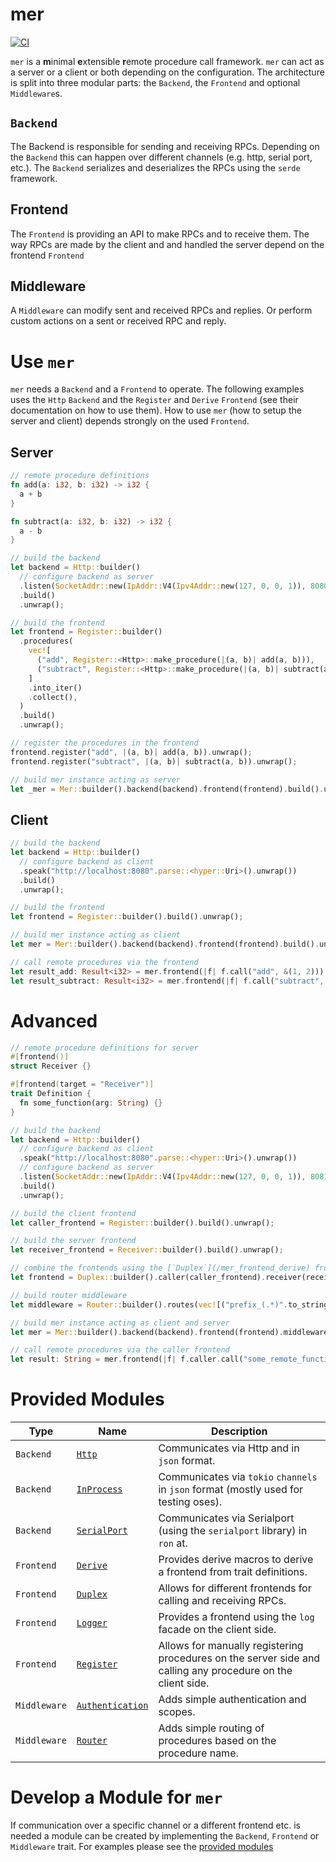 # mer

[![CI](https://github.com/volllly/mer/workflows/CI/badge.svg?branch=main)](https://github.com/volllly/mer/actions?query=workflow%3ACI)

`mer` is a **m**inimal **e**xtensible **r**emote procedure call framework. `mer` can act as a server or a client or both depending on the configuration.
The architecture is split into three modular parts: the `Backend`, the `Frontend` and optional `Middleware`s.

## `Backend`

The Backend is responsible for sending and receiving RPCs. Depending on the `Backend` this can happen over different channels (e.g. http, serial port, etc.).
The `Backend` serializes and deserializes the RPCs using the `serde` framework.

## Frontend

The `Frontend` is providing an API to make RPCs and to receive them. The way RPCs are made by the client and and handled the server depend on the frontend `Frontend`

## Middleware

A `Middleware` can modify sent and received RPCs and replies. Or perform custom actions on a sent or received RPC and reply.

# Use `mer`

`mer` needs a `Backend` and a `Frontend` to operate.
The following examples uses the `Http` `Backend` and the `Register` and `Derive` `Frontend` (see their documentation on how to use them).
How to use `mer` (how to setup the server and client) depends strongly on the used `Frontend`.

## Server

```rust
// remote procedure definitions
fn add(a: i32, b: i32) -> i32 {
  a + b
}

fn subtract(a: i32, b: i32) -> i32 {
  a - b
}

// build the backend
let backend = Http::builder()
  // configure backend as server
  .listen(SocketAddr::new(IpAddr::V4(Ipv4Addr::new(127, 0, 0, 1)), 8080))
  .build()
  .unwrap();

// build the frontend
let frontend = Register::builder()
  .procedures(
    vec![
      ("add", Register::<Http>::make_procedure(|(a, b)| add(a, b))),
      ("subtract", Register::<Http>::make_procedure(|(a, b)| subtract(a, b))),
    ]
    .into_iter()
    .collect(),
  )
  .build()
  .unwrap();

// register the procedures in the frontend
frontend.register("add", |(a, b)| add(a, b)).unwrap();
frontend.register("subtract", |(a, b)| subtract(a, b)).unwrap();

// build mer instance acting as server
let _mer = Mer::builder().backend(backend).frontend(frontend).build().unwrap();
```

## Client

```rust
// build the backend
let backend = Http::builder()
  // configure backend as client
  .speak("http://localhost:8080".parse::<hyper::Uri>().unwrap())
  .build()
  .unwrap();

// build the frontend
let frontend = Register::builder().build().unwrap();

// build mer instance acting as client
let mer = Mer::builder().backend(backend).frontend(frontend).build().unwrap();

// call remote procedures via the frontend
let result_add: Result<i32> = mer.frontend(|f| f.call("add", &(1, 2))).unwrap();
let result_subtract: Result<i32> = mer.frontend(|f| f.call("subtract", &(1, 2))).unwrap();
```

# Advanced

```rust
// remote procedure definitions for server
#[frontend()]
struct Receiver {}

#[frontend(target = "Receiver")]
trait Definition {
  fn some_function(arg: String) {}
}

// build the backend
let backend = Http::builder()
  // configure backend as client
  .speak("http://localhost:8080".parse::<hyper::Uri>().unwrap())
  // configure backend as server
  .listen(SocketAddr::new(IpAddr::V4(Ipv4Addr::new(127, 0, 0, 1)), 8081))
  .build()
  .unwrap();

// build the client frontend
let caller_frontend = Register::builder().build().unwrap();

// build the server frontend
let receiver_frontend = Receiver::builder().build().unwrap();

// combine the frontends using the [`Duplex`](/mer_frontend_derive) frontend
let frontend = Duplex::builder().caller(caller_frontend).receiver(receiver_frontend).build().unwrap();

// build router middleware
let middleware = Router::builder().routes(vec![("prefix_(.*)".to_string(), "$1".to_string())]).build_boxed().unwrap();

// build mer instance acting as client and server
let mer = Mer::builder().backend(backend).frontend(frontend).middlewares(vec![middleware]).build().unwrap();

// call remote procedures via the caller frontend
let result: String = mer.frontend(|f| f.caller.call("some_remote_function", &()).unwrap()).unwrap();
```

# Provided Modules

| Type         | Name                                           | Description                                                                                                 |
|--------------|------------------------------------------------|-------------------------------------------------------------------------------------------------------------|
| `Backend`    | [`Http`](backends/http)                        | Communicates via Http and in `json` format.                                                                 |
| `Backend`    | [`InProcess`](backends/in-process)             | Communicates via `tokio` `channels` in `json` format (mostly used for testing oses).                        |
| `Backend`    | [`SerialPort`](backends/serialport)            | Communicates via Serialport (using the `serialport` library) in `ron` at.                                   |
| `Frontend`   | [`Derive`](frontends/derive)                   | Provides derive macros to derive a frontend from trait definitions.                                         |
| `Frontend`   | [`Duplex`](frontends/duplex)                   | Allows for different frontends for calling and receiving RPCs.                                              |
| `Frontend`   | [`Logger`](frontends/logger)                   | Provides a frontend using the `log` facade on the client side.                                              |
| `Frontend`   | [`Register`](frontends/register)               | Allows for manually registering procedures on the server side and calling any procedure on the client side. |
| `Middleware` | [`Authentication`](middlewares/authentication) | Adds simple authentication and scopes.                                                                      |
| `Middleware` | [`Router`](middlewares/router)                 | Adds simple routing of procedures based on the procedure name.                                              |

# Develop a Module for `mer`

If communication over a specific channel or a different frontend etc. is needed a module can be created by implementing the `Backend`, `Frontend` or `Middleware` trait.
For examples please see the [provided modules](#provided-modules)
